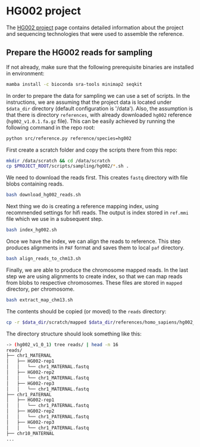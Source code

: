 # HG002 project

The [HG002 project](https://github.com/marbl/HG002) page contains detailed information about the
project and sequencing technologies that were used to assemble the reference.

## Prepare the HG002 reads for sampling

If not already, make sure that the following prerequisite binaries are installed in environment:

```Bash
mamba install -c bioconda sra-tools minimap2 seqkit
```

In order to prepare the data for sampling we can use a set of scripts. In the instructions, we are assuming
that the project data is located under `$data_dir` directory (default configuration is '/data').
Also, the assumption is that there is directory `references`, with already downloaded `hg002` reference
(`hg002_v1.0.1.fa.gz` file). This can be easily achieved by running the following command in the repo root:

```Bash
python src/reference.py reference/species=hg002
```

First create a scratch folder and copy the scripts there from this repo:

```Bash
mkdir /data/scratch && cd /data/scratch
cp $PROJECT_ROOT/scripts/sampling/hg002/*.sh .
```

We need to download the reads first. This creates `fastq` directory with file blobs containing reads.

```Bash
bash download_hg002_reads.sh
```

Next thing we do is creating a reference mapping index, using recommended settings for hifi reads.
The output is index stored in `ref.mmi` file which we use in a subsequent step.

```Bash
bash index_hg002.sh
```

Once we have the index, we can align the reads to reference. This step produces alignments in `PAF`
format and saves them to local `paf` directory.

```Bash
bash align_reads_to_chm13.sh
```

Finally, we are able to produce the chromosome mapped reads. In the last step we are using alignments
to create index, so that we can map reads from blobs to respective chromosomes. These files are stored
in `mapped` directory, per chromosome.

```Bash
bash extract_map_chm13.sh
```

The contents should be copied (or moved) to the `reads` directory:

```Bash
cp -r $data_dir/scratch/mapped $data_dir/references/homo_sapiens/hg002_v1_0_1/reads
```

The directory structure should look something like this:

```Bash
-> (hg002_v1_0_1) tree reads/ | head -n 16
reads/
├── chr1_MATERNAL
│   ├── HG002-rep1
│   │   └── chr1_MATERNAL.fastq
│   ├── HG002-rep2
│   │   └── chr1_MATERNAL.fastq
│   ├── HG002-rep3
│   │   └── chr1_MATERNAL.fastq
├── chr1_PATERNAL
│   ├── HG002-rep1
│   │   └── chr1_PATERNAL.fastq
│   ├── HG002-rep2
│   │   └── chr1_PATERNAL.fastq
│   ├── HG002-rep3
│   │   └── chr1_PATERNAL.fastq
├── chr10_MATERNAL
...
```
